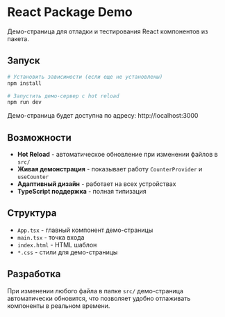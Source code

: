 # React Package Demo

Демо-страница для отладки и тестирования React компонентов из пакета.

## Запуск

```bash
# Установить зависимости (если еще не установлены)
npm install

# Запустить демо-сервер с hot reload
npm run dev
```

Демо-страница будет доступна по адресу: http://localhost:3000

## Возможности

- **Hot Reload** - автоматическое обновление при изменении файлов в `src/`
- **Живая демонстрация** - показывает работу `CounterProvider` и `useCounter`
- **Адаптивный дизайн** - работает на всех устройствах
- **TypeScript поддержка** - полная типизация

## Структура

- `App.tsx` - главный компонент демо-страницы
- `main.tsx` - точка входа
- `index.html` - HTML шаблон
- `*.css` - стили для демо-страницы

## Разработка

При изменении любого файла в папке `src/` демо-страница автоматически обновится, что позволяет удобно отлаживать компоненты в реальном времени.


